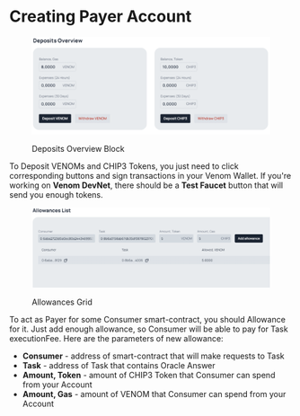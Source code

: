 # Creating Payer Account

<figure><img src="../.gitbook/assets/image (7).png" alt=""><figcaption><p>Deposits Overview Block</p></figcaption></figure>

To Deposit VENOMs and CHIP3 Tokens, you just need to click corresponding buttons and sign transactions in your Venom Wallet. If you're working on **Venom DevNet**, there should be a **Test Faucet** button that will send you enough tokens.

<figure><img src="../.gitbook/assets/image (10).png" alt=""><figcaption><p>Allowances Grid</p></figcaption></figure>

To act as Payer for some Consumer smart-contract, you should Allowance for it. Just add enough allowance, so Consumer will be able to pay for Task executionFee. Here are the parameters of new allowance:

* **Consumer** - address of smart-contract that will make requests to Task
* **Task** - address of Task that contains Oracle Answer
* **Amount, Token** - amount of CHIP3 Token that Consumer can spend from your Account
* **Amount, Gas** - amount of VENOM that Consumer can spend from your Account
